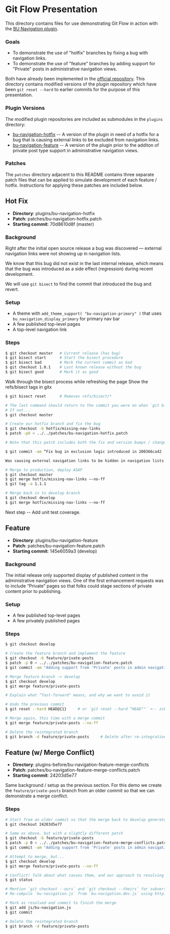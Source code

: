 # Git Flow Presentation

This directory contains files for use demonstrating Git Flow in action with the [BU Navigation plugin](https://github.com/bu-ist/bu-navigation).

### Goals

* To demonstrate the use of "hotfix" branches by fixing a bug with navigation links.
* To demonstrate the use of "feature" branches by adding support for "Private" posts in administrative navigation views.

Both have already been implemented in the [official repository](https://github.com/bu-ist/bu-navigation). This directory contains modified versions of the plugin repository which have been `git reset --hard` to earlier commits for the purpose of this presentation.

### Plugin Versions

The modified plugin repositories are included as submodules in the `plugins` directory:

* [bu-navigation-hotfix](https://github.com/mgburns/bu-navigation-hotfix-demo) -- A version of the plugin in need of a hotfix for a bug that is causing external links to be excluded from navigation links.
* [bu-navigation-feature](https://github.com/mgburns/bu-navigation-feature-demo) -- A version of the plugin prior to the additon of private post type support in administrative navigation views.

### Patches

The `patches` directory adjacent to this README contains three separate patch files that can be applied to simulate development of each feature / hotfix.  Instructions for applying these patches are included below.

## Hot Fix

* **Directory**: plugins/bu-navigation-hotfix
* **Patch**: patches/bu-navigation-hotfix.patch
* **Starting commit**: 70d8610d8f (master)

### Background

Right after the initial open source release a bug was discovered — external navigation links were not showing up in navigation lists.

We know that this bug did not exist in the last internal release, which means that the bug was introduced as a side effect (regression) during recent development.

We will use `git bisect` to find the commit that introduced the bug and revert.

### Setup

* A theme with `add_theme_support( "bu-navigation-primary" )` that uses `bu_navigation_display_primary` for primary nav bar
* A few published top-level pages
* A top-level navigation link

### Steps

```bash
$ git checkout master   # Current release (has bug)
$ git bisect start      # Start the bisect procedure
$ git bisect bad        # Mark the current commit as bad
$ git checkout 1.0.1    # Last known release without the bug
$ git bisect good       # Mark it as good
```

Walk through the bisect process while refreshing the page
Show the refs/bisect tags in gitx

```bash
$ git bisect reset      # Removes refs/bisect/*

# The last command should return to the commit you were on when `git bisect start` was issued
# If not...
$ git checkout master

# Create our hotfix branch and fix the bug
$ git checkout -b hotfix/missing-nav-links
$ patch -p0 < ../../patches/bu-navigation-hotfix.patch

# Note that this patch includes both the fix and version bumps / changelog

$ git commit -am “Fix bug in exclusion logic introduced in 200366ca42

Was causing external navigation links to be hidden in navigation lists.”

# Merge to production, deploy ASAP
$ git checkout master
$ git merge hotfix/missing-nav-links —-no-ff
$ git tag -a 1.1.1

# Merge back in to develop branch
$ git checkout develop
$ git merge hotfix/missing-nav-links —-no-ff
```

Next step -- Add unit test coverage.

## Feature

* **Directory**: plugins/bu-navigation-feature
* **Patch**: patches/bu-navigation-feature.patch
* **Starting commit**: 145e6059a3 (develop)

### Background

The initial release only supported display of published content in the administrative navigation views.
One of the first enhancement requests was to include “Private” pages so that folks could stage sections of private content prior to publishing.

### Setup

* A few published top-level pages
* A few privately published pages

### Steps

```bash
$ git checkout develop

# Create the feature branch and implement the feature
$ git checkout -b feature/private-posts
$ patch -p 0 < ../../patches/bu-navigation-feature.patch
$ git commit -am "Adding support from 'Private' posts in admin navigation views"

# Merge feature branch -> develop
$ git checkout develop
$ git merge feature/private-posts

# Explain what “fast-forward" means, and why we want to avoid it

# Undo the previous commit
$ git reset --hard HEAD@{1}     # or `git reset --hard “HEAD^"` <-- zsh requires quotes due to ^

# Merge again, this time with a merge commit
$ git merge feature/private-posts --no-ff

# Delete the reintegrated branch
$ git branch -d feature/private-posts     # Delete after re-integration, no longer needed
```

## Feature (w/ Merge Conflict)

* **Directory**: plugins-before/bu-navigation-feature-merge-conflicts
* **Patch**: patches/bu-navigation-feature-merge-conflicts.patch
* **Starting commit**: 24203d5e77

Same background / setup as the previous section. For this demo we create the `feature/private-posts` branch from an older commit so that we can demonstrate a merge conflict.

### Steps

```bash
# Start from an older commit so that the merge back to develop generates a conflict
$ git checkout 24203d5e77

# Same as above, but with a slightly different patch
$ git checkout -b feature/private-posts
$ patch -p 0 < ../../patches/bu-navigation-feature-merge-conflicts.patch
$ git commit -am "Adding support from 'Private' posts in admin navigation views"

# Attempt to merge, but...
$ git checkout develop
$ git merge feature/private-posts --no-ff

# Conflict! Talk about what causes them, and our approach to resolving them.
$ git status

# Mention `git checkout --ours` and `git checkout --theirs` for subversion fans
# Re-compile `bu-navigation.js` from `bu-navigation.dev.js` using http://closure-compiler.appspot.com/home

# Mark as resolved and commit to finish the merge
$ git add js/bu-navigation.js
$ git commit

# Delete the reintegrated branch
$ git branch -d feature/private-posts
```
